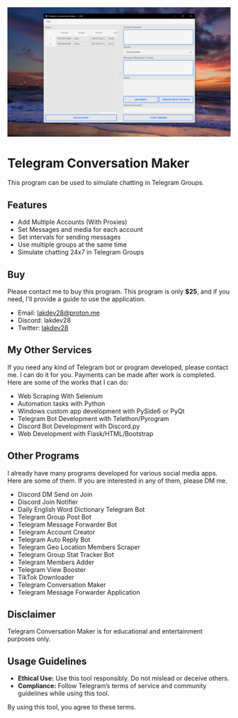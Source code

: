 <img src='/screenshot.png'>

# Telegram Conversation Maker

This program can be used to simulate chatting in Telegram Groups.

## Features

- Add Multiple Accounts (With Proxies)
- Set Messages and media for each account
- Set intervals for sending messages
- Use multiple groups at the same time
- Simulate chatting 24x7 in Telegram Groups

## Buy

Please contact me to buy this program. This program is only **$25**, and if you need, I'll provide a guide to use the application.

- Email: [lakdev28@proton.me](mailto:lakdev28@proton.me)
- Discord: lakdev28
- Twitter: [lakdev28](https://twitter.com/lakdev28)

## My Other Services

If you need any kind of Telegram bot or program developed, please contact me. I can do it for you. Payments can be made after work is completed. Here are some of the works that I can do:

- Web Scraping With Selenium
- Automation tasks with Python
- Windows custom app development with PySide6 or PyQt
- Telegram Bot Development with Telethon/Pyrogram
- Discord Bot Development with Discord.py
- Web Development with Flask/HTML/Bootstrap

## Other Programs

I already have many programs developed for various social media apps. Here are some of them. If you are interested in any of them, please DM me.

- Discord DM Send on Join
- Discord Join Notifier
- Daily English Word Dictionary Telegram Bot
- Telegram Group Post Bot
- Telegram Message Forwarder Bot
- Telegram Account Creator
- Telegram Auto Reply Bot
- Telegram Geo Location Members Scraper
- Telegram Group Stat Tracker Bot
- Telegram Members Adder
- Telegram View Booster
- TikTok Downloader
- Telegram Conversation Maker
- Telegram Message Forwarder Application

## Disclaimer

Telegram Conversation Maker is for educational and entertainment purposes only.

## Usage Guidelines

- **Ethical Use:** Use this tool responsibly. Do not mislead or deceive others.
- **Compliance:** Follow Telegram’s terms of service and community guidelines while using this tool.

By using this tool, you agree to these terms.